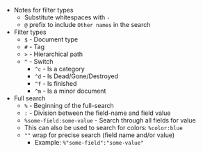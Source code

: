 
- Notes for filter types
  - Substitute whitespaces with `-`
  - `@` prefix to include `Other names` in the search
- Filter types
  - `$` - Document type
  - `#` - Tag
  - `>` - Hierarchical path
  - `^` - Switch
    - `^c` - Is a category
    - `^d` - Is Dead/Gone/Destroyed
    - `^f` - Is finished
    - `^m` - Is a minor document
- Full search
  - `%` - Beginning of the full-search
  - `:` - Division between the field-name and field value
  - `%some-field:some-value` - Search through all fields for value
  - This can also be used to search for colors: `%color:blue`
  - `""` wrap for precise search (field name and/or value)
    - Example: `%"some-field":"some-value"`
